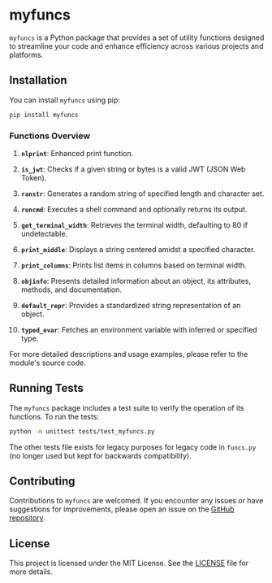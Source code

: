 # myfuncs

`myfuncs` is a Python package that provides a set of utility functions designed to streamline your code and enhance efficiency across various projects and platforms.

## Installation

You can install `myfuncs` using pip:

```bash
pip install myfuncs
```

### Functions Overview

1. **`nlprint`**: Enhanced print function.

2. **`is_jwt`**: Checks if a given string or bytes is a valid JWT (JSON Web Token).

3. **`ranstr`**: Generates a random string of specified length and character set.

4. **`runcmd`**: Executes a shell command and optionally returns its output.

5. **`get_terminal_width`**: Retrieves the terminal width, defaulting to 80 if undetectable.

6. **`print_middle`**: Displays a string centered amidst a specified character.

7. **`print_columns`**: Prints list items in columns based on terminal width.

8. **`objinfo`**: Presents detailed information about an object, its attributes, methods, and documentation.

9. **`default_repr`**: Provides a standardized string representation of an object.

10. **`typed_evar`**: Fetches an environment variable with inferred or specified type.

For more detailed descriptions and usage examples, please refer to the module's source code.


## Running Tests

The `myfuncs` package includes a test suite to verify the operation of its functions. To run the tests:

```bash
python -m unittest tests/test_myfuncs.py
```

The other tests file exists for legacy purposes for legacy code in `funcs.py` (no longer used but kept for backwards compatibility).


## Contributing

Contributions to `myfuncs` are welcomed. If you encounter any issues or have suggestions for improvements, please open an issue on the [GitHub repository](https://github.com/cc-d/myfuncs).

## License

This project is licensed under the MIT License. See the [LICENSE](https://github.com/cc-d/myfuncs/blob/main/LICENSE) file for more details.